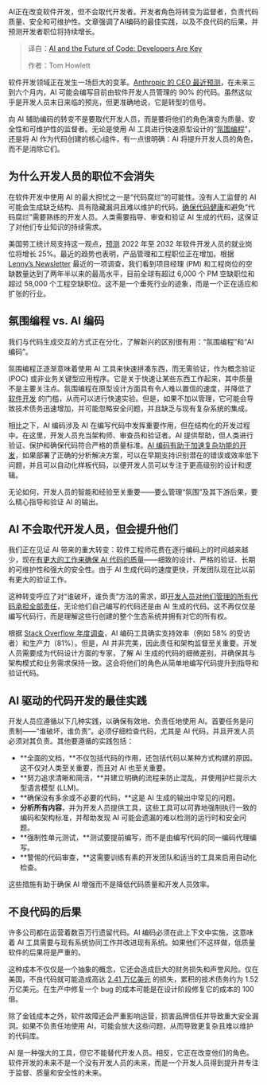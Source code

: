 
<!--
title: AI与代码未来：开发者是核心
cover: https://cdn.thenewstack.io/media/2025/08/b9040d6e-ai.jpg
summary: AI正在改变软件开发，但不会取代开发者。开发者角色将转变为监督者，负责代码质量、安全和可维护性。文章强调了AI编码的最佳实践，以及不良代码的后果，并预测开发者职位将持续增长。
-->

AI正在改变软件开发，但不会取代开发者。开发者角色将转变为监督者，负责代码质量、安全和可维护性。文章强调了AI编码的最佳实践，以及不良代码的后果，并预测开发者职位将持续增长。

> 译自：[AI and the Future of Code: Developers Are Key](https://thenewstack.io/ai-and-the-future-of-code-developers-are-key/)
> 
> 作者：Tom Howlett

软件开发领域正在发生一场巨大的变革。[Anthropic 的 CEO 最近预测](https://www.businessinsider.com/anthropic-ceo-ai-90-percent-code-3-to-6-months-2025-3)，在未来三到六个月内，AI 可能会编写目前由软件开发人员管理的 90% 的代码。虽然这似乎是开发人员末日来临的预兆，但更准确地说，它是转型的信号。

向 AI 辅助编码的转变不是要取代开发人员，而是要将他们的角色演变为质量、安全性和可维护性的监督者。无论是使用 AI 工具进行快速原型设计的“[氛围编程](https://thenewstack.io/vibe-coding-where-everyone-can-speak-computer-programming/)”，还是将 AI 作为代码创建的核心组件，有一点很明确：AI 将提升开发人员的角色，而不是消除它们。

## **为什么开发人员的职位不会消失**

在软件开发中使用 AI 的最大担忧之一是“代码腐烂”的可能性。没有人工监督的 AI 可能会生成缺乏结构、具有隐藏漏洞且难以维护的代码。[确保代码健康](https://thenewstack.io/ai-generated-code-requires-a-trust-and-verify-approach/)和避免“代码腐烂”需要熟练的开发人员。人类需要指导、审查和验证 AI 生成的代码，这保证了对他们专业知识的持续需求。

美国劳工统计局支持这一观点，[预测](https://www.bls.gov/ooh/computer-and-information-technology/software-developers.htm) 2022 年至 2032 年软件开发人员的就业岗位将增长 25%。最近的趋势也表明，产品管理和工程职位正在增加。根据 [Lenny’s Newsletter](https://www.lennysnewsletter.com/p/state-of-the-product-job-market-in) 最近的一项调查，我们看到项目经理 (PM) 和工程岗位的空缺数量达到了两年半以来的最高水平，目前全球有超过 6,000 个 PM 空缺职位和超过 58,000 个工程空缺职位。这不是一个垂死行业的迹象，而是一个正在适应和扩张的行业。

## **氛围编程 vs. AI 编码**

我们与代码生成交互的方式正在分化，了解新兴的区别很有用：“氛围编程”和“AI 编码”。

氛围编程正逐渐意味着使用 AI 工具来快速拼凑东西，而无需验证，作为概念验证 (POC) 或非业务关键型应用程序。它是关于快速让某些东西工作起来，其中质量不是主要关注点。氛围编程在原型设计方面具有令人难以置信的速度，并降低了 [软件开发](https://thenewstack.io/code-quality-becomes-even-more-vital-in-the-ai-era/) 的门槛，从而可以进行快速实验。但是，如果不加以管理，它可能会导致技术债务迅速增加，并可能忽略安全问题，并且缺乏与现有复杂系统的集成。

相比之下，AI 编码涉及 AI 在编写代码中发挥重要作用，但在结构化的开发过程中。在这里，开发人员充当架构师、审查员和验证者。AI 提供帮助，但人类进行验证、保护和确保代码符合严格的质量标准。[AI 编码有助于加速复杂功能的开发](https://thenewstack.io/how-generative-ai-coding-assistants-increase-developer-velocity/)，如果部署了正确的分析解决方案，可以在早期支持识别潜在的错误或效率低下问题，并且可以自动化样板代码，以便开发人员可以专注于更高级别的设计和逻辑。

无论如何，开发人员的智能和经验至关重要——要么管理“氛围”及其下游后果，要么精心指导和验证 AI 的输出。

## **AI 不会取代开发人员，但会提升他们**

我们正在见证 AI 带来的重大转变：软件工程师花费在逐行编码上的时间越来越少，现在[有更大的工作来确保 AI 代码的质量](https://thenewstack.io/why-quality-code-matters-and-how-to-achieve-it/)——细致的设计、严格的验证、长期的可维护性和强大的安全性。由于 AI 生成代码的速度更快，开发团队现在比以前有更大的验证工作。

这种转变呼应了对“谁破坏，谁负责”方法的需求，即[开发人员对他们管理的所有代码承担全部责任](https://thenewstack.io/arming-developers-with-the-power-of-clean-code/)，无论他们自己编写的代码还是由 AI 生成的代码。这不再仅仅是编写代码行，而是理解这些行创建的整个生态系统并拥有对它的所有权。

根据 [Stack Overflow 年度调查](https://survey.stackoverflow.co/2024/ai)，AI 编码工具确实支持效率（例如 58% 的受访者）和生产力（81%）。但是，AI 并非完美，因此责任和架构监督至关重要。开发人员需要成为代码设计方面的专家，了解 AI 生成的代码的细微差别，并确保其与架构模式和业务需求保持一致。这会将他们的角色从简单地编写代码提升到指导和验证代码。

## **AI 驱动的代码开发的最佳实践**

开发人员应遵循以下几种实践，以确保有效地、负责任地使用 AI。首要任务是问责制——“谁破坏，谁负责”。必须仔细检查代码，尤其是 AI 代码，并且开发人员必须对其负责。其他要遵循的实践包括：

* **全面的文档，**不仅包括代码的作用，还包括代码以某种方式构建的原因。这不仅对人类至关重要，而且对 AI 也至关重要。
* **努力追求清晰和简洁，**并建立明确的流程来防止混乱，并使用护栏提示大型语言模型 (LLM)。
* **确保没有多余或不必要的代码，**这是 AI 生成的输出中常见的问题。
* **分析所有内容**，并为开发人员提供工具，这些工具可以可靠地强制执行一致的编码和架构标准，并帮助发现 AI 可能会遗漏的难以检测的运行时和安全问题。
* **强制性单元测试，**测试要提前编写，而不是由编写代码的同一编码代理编写。
* **警惕的代码审查，**这需要训练有素的开发团队和适当的工具来启用自动化检查。

这些措施有助于确保 AI 增强而不是降低代码质量和开发人员效率。

## **不良代码的后果**

许多公司都在运营着数百万行遗留代码。AI 编码必须在此上下文中实施，这意味着 AI 工具需要与现有系统协同工作并改进现有系统。如果他们不这样做，低质量软件的后果将是严重的。

这种成本不仅仅是一个抽象的概念，它还会造成巨大的财务损失和声誉风险。仅在美国，不良代码就可能造成高达 [2.41 万亿美元](https://www.it-cisq.org/the-cost-of-poor-quality-software-in-the-us-a-2022-report/) 的损失，累积的技术债务约为 1.52 万亿美元。在生产中修复一个 bug 的成本可能是在设计阶段修复它的成本的 100 倍。

除了金钱成本之外，软件故障还会严重影响运营，损害品牌信任并导致重大安全漏洞。如果不负责任地使用 AI，可能会放大这些问题，从而导致更复杂且难以维护的代码库。

AI 是一种强大的工具，但它不能替代开发人员。相反，它正在改变他们的角色。软件开发的未来不是一个没有开发人员的未来，而是一个开发人员得到提升并专注于监督、质量和安全性的未来。
